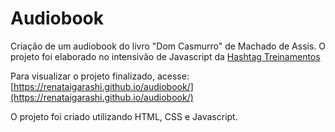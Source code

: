 
# Audiobook

Criação de um audiobook do livro "Dom Casmurro" de Machado de Assis.
O projeto foi elaborado no intensivão de Javascript da [Hashtag Treinamentos](https://www.hashtagtreinamentos.com/)

Para visualizar o projeto finalizado, acesse: [https://renataigarashi.github.io/audiobook/](https://renataigarashi.github.io/audiobook/)

O projeto foi criado utilizando HTML, CSS e Javascript.

